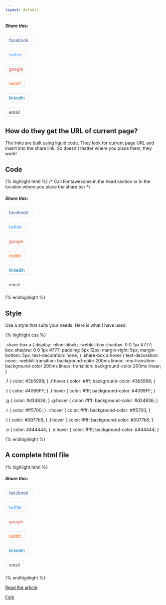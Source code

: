 ```yaml
---
layout: default
---
```




<div class="share-box">
<h5>Share this:</h5>

<a class="f" href="https://www.facebook.com/sharer/sharer.php?u={{ site.url }}{{site.baseurl}}{{ page.url }}" onclick="window.open(this.href, 'mywin',
'left=20,top=20,width=500,height=500,toolbar=1,resizable=0'); return false;" ><i class="fa fa-facebook-official fa"></i><span> facebook</span></a>

<a class="t" href="https://twitter.com/intent/tweet?text={{ page.title }}&url={{ site.url }}{{site.baseurl}}{{ page.url }}" onclick="window.open(this.href, 'mywin',
'left=20,top=20,width=500,height=500,toolbar=1,resizable=0'); return false;"><i class="fa fa-twitter fa"></i><span> twitter</span></a>
        
<a class="g" href="https://plus.google.com/share?url={{ site.url }}{{site.baseurl}}{{ page.url }}" onclick="window.open(this.href, 'mywin',
'left=20,top=20,width=500,height=500,toolbar=1,resizable=0'); return false;" ><i class="fa fa-google-plus fa"></i><span> google</span></a>
        
<a class="r" href="http://www.reddit.com/submit?url={{ site.url }}{{site.baseurl}}{{ page.url }}" onclick="window.open(this.href, 'mywin',
'left=20,top=20,width=900,height=500,toolbar=1,resizable=0'); return false;" ><i class="fa fa-reddit fa"></i><span> reddit</span></a>

<a class="l" href="https://www.linkedin.com/shareArticle?mini=true&url={{ site.url }}{{site.baseurl}}{{ page.url }}&title={{ page.title }}&summary={{ page.desc }}&source=webjeda" onclick="window.open(this.href, 'mywin',
'left=20,top=20,width=500,height=500,toolbar=1,resizable=0'); return false;" ><i class="fa fa-linkedin fa"></i><span> linkedin</span></a>                         

<a class="e" href="mailto:?subject={{ page.title }}&amp;body=Check out this site {{ site.url }}{{site.baseurl}}{{ page.url }}"><i class="fa fa-envelope fa"></i><span> email</span></a>                          
</div>


## How do they get the URL of current page?
The links are built using liquid code. They look for current page URL and insert into the share link. So doesn't matter where you place them, they work!

## Code

{% highlight html %}
/* Call Fontawesome in the head section or in the location where you place the share bar */
<link href="https://maxcdn.bootstrapcdn.com/font-awesome/4.7.0/css/font-awesome.min.css" rel="stylesheet">

<div class="share-box">
<h5>Share this:</h5>

<a class="f" href="https://www.facebook.com/sharer/sharer.php?u={{ site.url }}{{site.baseurl}}{{ page.url }}" onclick="window.open(this.href, 'mywin',
'left=20,top=20,width=500,height=500,toolbar=1,resizable=0'); return false;" ><i class="fa fa-facebook-official fa"></i><span> facebook</span></a>

<a class="t" href="https://twitter.com/intent/tweet?text={{ page.title }}&url={{ site.url }}{{site.baseurl}}{{ page.url }}" onclick="window.open(this.href, 'mywin',
'left=20,top=20,width=500,height=500,toolbar=1,resizable=0'); return false;"><i class="fa fa-twitter fa"></i><span> twitter</span></a>
        
<a class="g" href="https://plus.google.com/share?url={{ site.url }}{{site.baseurl}}{{ page.url }}" onclick="window.open(this.href, 'mywin',
'left=20,top=20,width=500,height=500,toolbar=1,resizable=0'); return false;" ><i class="fa fa-google-plus fa"></i><span> google</span></a>
        
<a class="r" href="http://www.reddit.com/submit?url={{ site.url }}{{site.baseurl}}{{ page.url }}" onclick="window.open(this.href, 'mywin',
'left=20,top=20,width=900,height=500,toolbar=1,resizable=0'); return false;" ><i class="fa fa-reddit fa"></i><span> reddit</span></a>

<a class="l" href="https://www.linkedin.com/shareArticle?mini=true&url={{ site.url }}{{site.baseurl}}{{ page.url }}&title={{ page.title }}&summary={{ page.desc }}&source=webjeda" onclick="window.open(this.href, 'mywin',
'left=20,top=20,width=500,height=500,toolbar=1,resizable=0'); return false;" ><i class="fa fa-linkedin fa"></i><span> linkedin</span></a>

<a class="e" href="mailto:?subject={{ page.title }}&amp;body=Check out this site {{ site.url }}{{site.baseurl}}{{ page.url }}"><i class="fa fa-envelope fa"></i><span> email</span></a>                          
</div>

{% endhighlight %}

## Style
Use a style that suits your needs. Here is what I have used.

{% highlight css %}

.share-box a {
  display: inline-block;
  -webkit-box-shadow: 0 0 1px #777;
  box-shadow: 0 0 1px #777;
  padding: 5px 12px;
  margin-right: 5px;
  margin-bottom: 5px;
  text-decoration: none; }
  .share-box a:hover {
    text-decoration: none;
    -webkit-transition: background-color 200ms linear;
    -ms-transition: background-color 200ms linear;
    transition: background-color 200ms linear; }

.f {
  color: #3b5998; }
  .f:hover {
    color: #fff;
    background-color: #3b5998; }

.t {
  color: #4099FF; }
  .t:hover {
    color: #fff;
    background-color: #4099FF; }

.g {
  color: #d34836; }
  .g:hover {
    color: #fff;
    background-color: #d34836; }

.r {
  color: #ff5700; }
  .r:hover {
    color: #fff;
    background-color: #ff5700; }

.l {
  color: #0077b5; }
  .l:hover {
    color: #fff;
    background-color: #0077b5; }

.e {
  color: #444444; }
  .e:hover {
    color: #fff;
    background-color: #444444; }

{% endhighlight %}


## A complete html file 

{% highlight html %}
<!DOCTYPE html>
<html lang="en">
<head>
    <meta charset="UTF-8">
    <title>Webjeda Sharebar</title>
    <link href="https://maxcdn.bootstrapcdn.com/font-awesome/4.7.0/css/font-awesome.min.css" rel="stylesheet">
</head>
<body>
    
 <div class="share-box">
<h5>Share this:</h5>

<a class="f" href="https://www.facebook.com/sharer/sharer.php?u={{ site.url }}{{site.baseurl}}{{ page.url }}" onclick="window.open(this.href, 'mywin',
'left=20,top=20,width=500,height=500,toolbar=1,resizable=0'); return false;" ><i class="fa fa-facebook-official fa"></i><span> facebook</span></a>

<a class="t" href="https://twitter.com/intent/tweet?text={{ page.title }}&url={{ site.url }}{{site.baseurl}}{{ page.url }}" onclick="window.open(this.href, 'mywin',
'left=20,top=20,width=500,height=500,toolbar=1,resizable=0'); return false;"><i class="fa fa-twitter fa"></i><span> twitter</span></a>
        
<a class="g" href="https://plus.google.com/share?url={{ site.url }}{{site.baseurl}}{{ page.url }}" onclick="window.open(this.href, 'mywin',
'left=20,top=20,width=500,height=500,toolbar=1,resizable=0'); return false;" ><i class="fa fa-google-plus fa"></i><span> google</span></a>
        
<a class="r" href="http://www.reddit.com/submit?url={{ site.url }}{{site.baseurl}}{{ page.url }}" onclick="window.open(this.href, 'mywin',
'left=20,top=20,width=900,height=500,toolbar=1,resizable=0'); return false;" ><i class="fa fa-reddit fa"></i><span> reddit</span></a>

<a class="l" href="https://www.linkedin.com/shareArticle?mini=true&url={{ site.url }}{{site.baseurl}}{{ page.url }}&title={{ page.title }}&summary={{ page.desc }}&source=webjeda" onclick="window.open(this.href, 'mywin',
'left=20,top=20,width=500,height=500,toolbar=1,resizable=0'); return false;" ><i class="fa fa-linkedin fa"></i><span> linkedin</span></a>

<a class="e" href="mailto:?subject={{ page.title }}&amp;body=Check out this site {{ site.url }}{{site.baseurl}}{{ page.url }}"><i class="fa fa-envelope fa"></i><span> email</span></a>                          
</div> 
 
    
<style>

.share-box a {
  display: inline-block;
  -webkit-box-shadow: 0 0 1px #777;
  box-shadow: 0 0 1px #777;
  padding: 5px 12px;
  margin-right: 5px;
  margin-bottom: 5px;
  text-decoration: none; }
  .share-box a:hover {
    text-decoration: none;
    -webkit-transition: background-color 200ms linear;
    -ms-transition: background-color 200ms linear;
    transition: background-color 200ms linear; }

.f {
  color: #3b5998; }
  .f:hover {
    color: #fff;
    background-color: #3b5998; }

.t {
  color: #4099FF; }
  .t:hover {
    color: #fff;
    background-color: #4099FF; }

.g {
  color: #d34836; }
  .g:hover {
    color: #fff;
    background-color: #d34836; }

.r {
  color: #ff5700; }
  .r:hover {
    color: #fff;
    background-color: #ff5700; }

.l {
  color: #0077b5; }
  .l:hover {
    color: #fff;
    background-color: #0077b5; }

.e {
  color: #444444; }
  .e:hover {
    color: #fff;
    background-color: #444444; }
</style>   
</body>
</html>
{% endhighlight %}


[Read the article](https://blog.webjeda.com/share-buttons-jekyll/)

[Fork](https://github.com/sharu725/webjeda-sharebar)